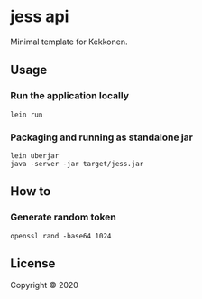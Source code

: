 # jess api

Minimal template for Kekkonen.

## Usage

### Run the application locally

```
lein run
```

### Packaging and running as standalone jar

```
lein uberjar
java -server -jar target/jess.jar
```

## How to

### Generate random token

```
openssl rand -base64 1024
```

## License

Copyright © 2020
